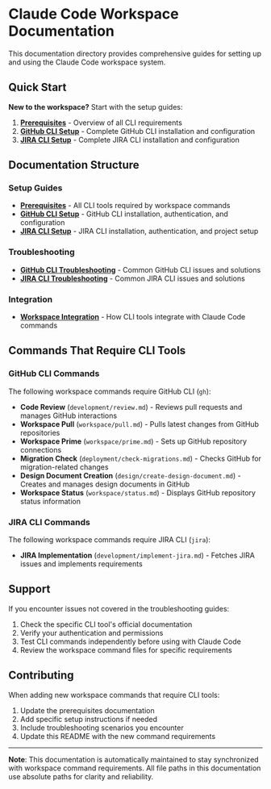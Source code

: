 # Claude Code Workspace Documentation

This documentation directory provides comprehensive guides for setting up and using the Claude Code workspace system.

## Quick Start

**New to the workspace?** Start with the setup guides:

1. **[Prerequisites](/home/croche/Work/projects/docs/setup/prerequisites.md)** - Overview of all CLI requirements
2. **[GitHub CLI Setup](/home/croche/Work/projects/docs/setup/github-cli-setup.md)** - Complete GitHub CLI installation and configuration
3. **[JIRA CLI Setup](/home/croche/Work/projects/docs/setup/jira-cli-setup.md)** - Complete JIRA CLI installation and configuration

## Documentation Structure

### Setup Guides
- **[Prerequisites](/home/croche/Work/projects/docs/setup/prerequisites.md)** - All CLI tools required by workspace commands
- **[GitHub CLI Setup](/home/croche/Work/projects/docs/setup/github-cli-setup.md)** - GitHub CLI installation, authentication, and configuration
- **[JIRA CLI Setup](/home/croche/Work/projects/docs/setup/jira-cli-setup.md)** - JIRA CLI installation, authentication, and project setup

### Troubleshooting
- **[GitHub CLI Troubleshooting](/home/croche/Work/projects/docs/troubleshooting/github-cli-troubleshooting.md)** - Common GitHub CLI issues and solutions
- **[JIRA CLI Troubleshooting](/home/croche/Work/projects/docs/troubleshooting/jira-cli-troubleshooting.md)** - Common JIRA CLI issues and solutions

### Integration
- **[Workspace Integration](/home/croche/Work/projects/docs/integration/workspace-integration.md)** - How CLI tools integrate with Claude Code commands

## Commands That Require CLI Tools

### GitHub CLI Commands
The following workspace commands require GitHub CLI (`gh`):
- **Code Review** (`development/review.md`) - Reviews pull requests and manages GitHub interactions
- **Workspace Pull** (`workspace/pull.md`) - Pulls latest changes from GitHub repositories
- **Workspace Prime** (`workspace/prime.md`) - Sets up GitHub repository connections
- **Migration Check** (`deployment/check-migrations.md`) - Checks GitHub for migration-related changes
- **Design Document Creation** (`design/create-design-document.md`) - Creates and manages design documents in GitHub
- **Workspace Status** (`workspace/status.md`) - Displays GitHub repository status information

### JIRA CLI Commands
The following workspace commands require JIRA CLI (`jira`):
- **JIRA Implementation** (`development/implement-jira.md`) - Fetches JIRA issues and implements requirements

## Support

If you encounter issues not covered in the troubleshooting guides:

1. Check the specific CLI tool's official documentation
2. Verify your authentication and permissions
3. Test CLI commands independently before using with Claude Code
4. Review the workspace command files for specific requirements

## Contributing

When adding new workspace commands that require CLI tools:

1. Update the prerequisites documentation
2. Add specific setup instructions if needed
3. Include troubleshooting scenarios you encounter
4. Update this README with the new command requirements

---

**Note**: This documentation is automatically maintained to stay synchronized with workspace command requirements. All file paths in this documentation use absolute paths for clarity and reliability.